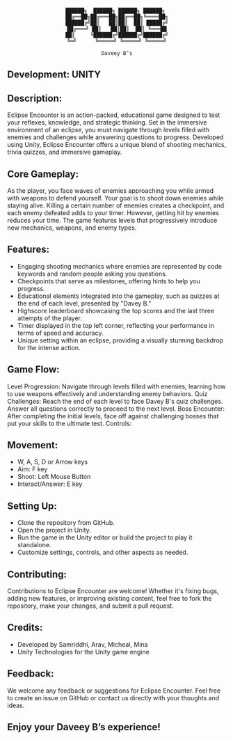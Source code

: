 <div align='center'>

```
██████╗  ██████╗ ██████╗ ██████╗ 
██╔══██╗██╔═══██╗██╔══██╗╚════██╗
██████╔╝██║   ██║██║  ██║ █████╔╝
██╔═══╝ ██║   ██║██║  ██║ ╚═══██
██║     ╚██████╔╝██████╔╝██████╔╝
╚═╝      ╚═════╝ ╚═════╝ ╚═════╝

 Daveey B’s 
```

</div>



## Development: UNITY 

## Description:
Eclipse Encounter is an action-packed, educational game designed to test your reflexes, knowledge, and strategic thinking. Set in the immersive environment of an eclipse, you must navigate through levels filled with enemies and challenges while answering questions to progress. Developed using Unity, Eclipse Encounter offers a unique blend of shooting mechanics, trivia quizzes, and immersive gameplay.
  
## Core Gameplay:
As the player, you face waves of enemies approaching you while armed with weapons to defend yourself. Your goal is to shoot down enemies while staying alive. Killing a certain number of enemies creates a checkpoint, and each enemy defeated adds to your timer. However, getting hit by enemies reduces your time. The game features levels that progressively introduce new mechanics, weapons, and enemy types.

## Features:
- Engaging shooting mechanics where enemies are represented by code keywords and random people asking you questions.
- Checkpoints that serve as milestones, offering hints to help you progress.
- Educational elements integrated into the gameplay, such as quizzes at the end of each level, presented by "Davey B."
- Highscore leaderboard showcasing the top scores and the last three attempts of the player.
- Timer displayed in the top left corner, reflecting your performance in terms of speed and accuracy.
- Unique setting within an eclipse, providing a visually stunning backdrop for the intense action.

## Game Flow:
Level Progression: Navigate through levels filled with enemies, learning how to use weapons effectively and understanding enemy behaviors.
Quiz Challenges: Reach the end of each level to face Davey B's quiz challenges. Answer all questions correctly to proceed to the next level.
Boss Encounter: After completing the initial levels, face off against challenging bosses that put your skills to the ultimate test.
Controls:

## Movement:
- W, A, S, D or Arrow keys
- Aim: F key
- Shoot: Left Mouse Button
- Interact/Answer: E key

## Setting Up:
- Clone the repository from GitHub.
- Open the project in Unity.
- Run the game in the Unity editor or build the project to play it standalone.
- Customize settings, controls, and other aspects as needed.

## Contributing:
Contributions to Eclipse Encounter are welcome! Whether it's fixing bugs, adding new features, or improving existing content, feel free to fork the repository, make your changes, and submit a pull request.

## Credits:
- Developed by Samriddhi, Arav, Micheal, Mina 
- Unity Technologies for the Unity game engine

## Feedback:
We welcome any feedback or suggestions for Eclipse Encounter. Feel free to create an issue on GitHub or contact us directly with your thoughts and ideas.

## Enjoy your Daveey B’s experience!
